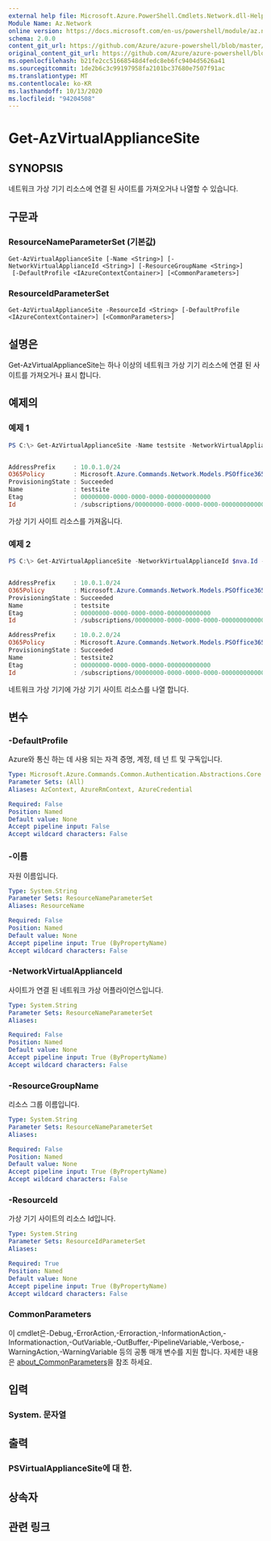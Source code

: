 ```yaml
---
external help file: Microsoft.Azure.PowerShell.Cmdlets.Network.dll-Help.xml
Module Name: Az.Network
online version: https://docs.microsoft.com/en-us/powershell/module/az.network/get-azvirtualappliancesite
schema: 2.0.0
content_git_url: https://github.com/Azure/azure-powershell/blob/master/src/Network/Network/help/Get-AzVirtualApplianceSite.md
original_content_git_url: https://github.com/Azure/azure-powershell/blob/master/src/Network/Network/help/Get-AzVirtualApplianceSite.md
ms.openlocfilehash: b21fe2cc51668548d4fedc8eb6fc9404d5626a41
ms.sourcegitcommit: 1de2b6c3c99197958fa2101bc37680e7507f91ac
ms.translationtype: MT
ms.contentlocale: ko-KR
ms.lasthandoff: 10/13/2020
ms.locfileid: "94204508"
---
```

# Get-AzVirtualApplianceSite

## SYNOPSIS
네트워크 가상 기기 리소스에 연결 된 사이트를 가져오거나 나열할 수 있습니다.

## 구문과

### ResourceNameParameterSet (기본값)
```
Get-AzVirtualApplianceSite [-Name <String>] [-NetworkVirtualApplianceId <String>] [-ResourceGroupName <String>]
 [-DefaultProfile <IAzureContextContainer>] [<CommonParameters>]
```

### ResourceIdParameterSet
```
Get-AzVirtualApplianceSite -ResourceId <String> [-DefaultProfile <IAzureContextContainer>] [<CommonParameters>]
```

## 설명은
Get-AzVirtualApplianceSite는 하나 이상의 네트워크 가상 기기 리소스에 연결 된 사이트를 가져오거나 표시 합니다.

## 예제의

### 예제 1
```powershell
PS C:\> Get-AzVirtualApplianceSite -Name testsite -NetworkVirtualApplianceId $nva.Id -ResourceGroupName testrg


AddressPrefix     : 10.0.1.0/24
O365Policy        : Microsoft.Azure.Commands.Network.Models.PSOffice365PolicyProperties
ProvisioningState : Succeeded
Name              : testsite
Etag              : 00000000-0000-0000-0000-000000000000
Id                : /subscriptions/00000000-0000-0000-0000-000000000000/resourceGroups/testrg/providers/Microsoft.Network/networkVirtualAppliances/nva/virtualApplianceSites/testsite
```

가상 기기 사이트 리소스를 가져옵니다.

### 예제 2
```powershell
PS C:\> Get-AzVirtualApplianceSite -NetworkVirtualApplianceId $nva.Id -ResourceGroupName testrg


AddressPrefix     : 10.0.1.0/24
O365Policy        : Microsoft.Azure.Commands.Network.Models.PSOffice365PolicyProperties
ProvisioningState : Succeeded
Name              : testsite
Etag              : 00000000-0000-0000-0000-000000000000
Id                : /subscriptions/00000000-0000-0000-0000-000000000000/resourceGroups/testrg/providers/Microsoft.Network/networkVirtualAppliances/nva/virtualApplianceSites/testsite

AddressPrefix     : 10.0.2.0/24
O365Policy        : Microsoft.Azure.Commands.Network.Models.PSOffice365PolicyProperties
ProvisioningState : Succeeded
Name              : testsite2
Etag              : 00000000-0000-0000-0000-000000000000
Id                : /subscriptions/00000000-0000-0000-0000-000000000000/resourceGroups/testrg/providers/Microsoft.Network/networkVirtualAppliances/nva/virtualApplianceSites/testsite2
```

네트워크 가상 기기에 가상 기기 사이트 리소스를 나열 합니다.


## 변수

### -DefaultProfile
Azure와 통신 하는 데 사용 되는 자격 증명, 계정, 테 넌 트 및 구독입니다.

```yaml
Type: Microsoft.Azure.Commands.Common.Authentication.Abstractions.Core.IAzureContextContainer
Parameter Sets: (All)
Aliases: AzContext, AzureRmContext, AzureCredential

Required: False
Position: Named
Default value: None
Accept pipeline input: False
Accept wildcard characters: False
```

### -이름
자원 이름입니다.

```yaml
Type: System.String
Parameter Sets: ResourceNameParameterSet
Aliases: ResourceName

Required: False
Position: Named
Default value: None
Accept pipeline input: True (ByPropertyName)
Accept wildcard characters: False
```

### -NetworkVirtualApplianceId
사이트가 연결 된 네트워크 가상 어플라이언스입니다.

```yaml
Type: System.String
Parameter Sets: ResourceNameParameterSet
Aliases:

Required: False
Position: Named
Default value: None
Accept pipeline input: True (ByPropertyName)
Accept wildcard characters: False
```

### -ResourceGroupName
리소스 그룹 이름입니다.

```yaml
Type: System.String
Parameter Sets: ResourceNameParameterSet
Aliases:

Required: False
Position: Named
Default value: None
Accept pipeline input: True (ByPropertyName)
Accept wildcard characters: False
```

### -ResourceId
가상 기기 사이트의 리소스 Id입니다.

```yaml
Type: System.String
Parameter Sets: ResourceIdParameterSet
Aliases:

Required: True
Position: Named
Default value: None
Accept pipeline input: True (ByPropertyName)
Accept wildcard characters: False
```

### CommonParameters
이 cmdlet은-Debug,-ErrorAction,-Erroraction,-InformationAction,-Informationaction,-OutVariable,-OutBuffer,-PipelineVariable,-Verbose,-WarningAction,-WarningVariable 등의 공통 매개 변수를 지원 합니다. 자세한 내용은 [about_CommonParameters](http://go.microsoft.com/fwlink/?LinkID=113216)을 참조 하세요.

## 입력

### System. 문자열

## 출력

### PSVirtualApplianceSite에 대 한.

## 상속자

## 관련 링크
